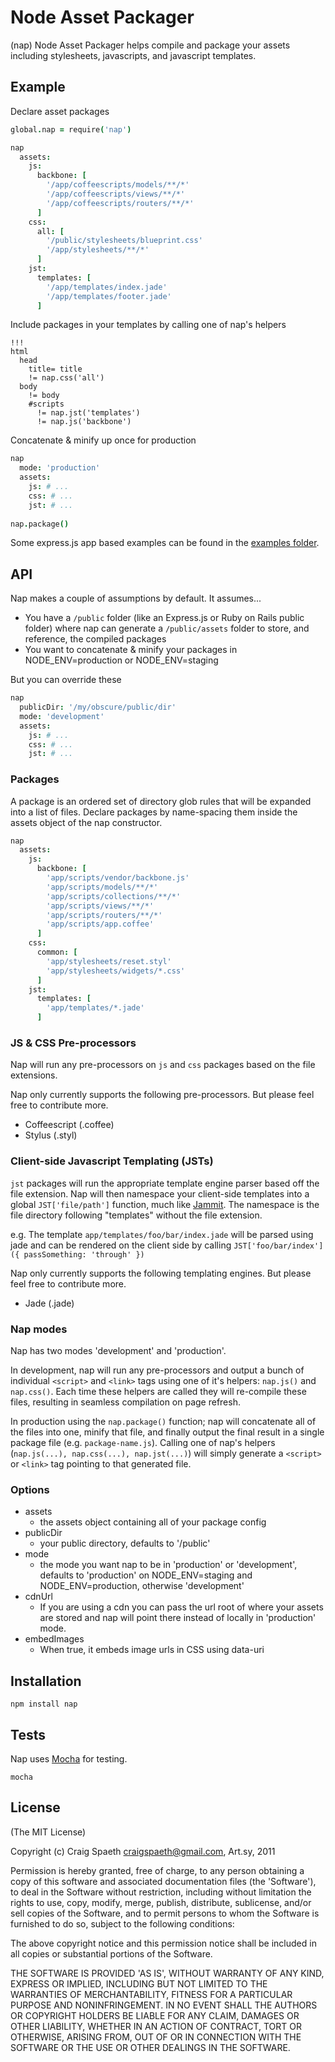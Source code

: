 # Node Asset Packager

(nap) Node Asset Packager helps compile and package your assets including stylesheets, javascripts, and javascript templates.

## Example

Declare asset packages

````coffeescript
global.nap = require('nap')

nap
  assets:
    js:
      backbone: [
        '/app/coffeescripts/models/**/*'
        '/app/coffeescripts/views/**/*'
        '/app/coffeescripts/routers/**/*'
      ]
    css:
      all: [
        '/public/stylesheets/blueprint.css'
        '/app/stylesheets/**/*'
      ]
    jst:
      templates: [
        '/app/templates/index.jade'
        '/app/templates/footer.jade'
      ]
````

Include packages in your templates by calling one of nap's helpers

````jade
!!!
html
  head
    title= title
    != nap.css('all')
  body
    != body
    #scripts
      != nap.jst('templates')
      != nap.js('backbone')
````

Concatenate & minify up once for production

````coffeescript
nap
  mode: 'production'
  assets:
    js: # ...
    css: # ...
    jst: # ...
  
nap.package()
````

Some express.js app based examples can be found in the [examples folder](https://github.com/craigspaeth/nap/tree/master/examples).

## API

Nap makes a couple of assumptions by default. It assumes...

* You have a `/public` folder (like an Express.js or Ruby on Rails public folder) where nap can generate a `/public/assets` folder to store, and reference, the compiled packages
* You want to concatenate & minify your packages in NODE_ENV=production or NODE_ENV=staging

But you can override these

````coffeescript
nap
  publicDir: '/my/obscure/public/dir'
  mode: 'development'
  assets:
    js: # ...
    css: # ...
    jst: # ...
````

### Packages

A package is an ordered set of directory glob rules that will be expanded into a list of files. Declare packages by name-spacing them inside the assets object of the nap constructor. 

````coffeescript
nap
  assets:
    js:
      backbone: [
        'app/scripts/vendor/backbone.js'
        'app/scripts/models/**/*'
        'app/scripts/collections/**/*'
        'app/scripts/views/**/*'
        'app/scripts/routers/**/*'
        'app/scripts/app.coffee'
      ]
    css:
      common: [
        'app/stylesheets/reset.styl'
        'app/stylesheets/widgets/*.css'
      ]
    jst:
      templates: [
        'app/templates/*.jade'
      ]
````

### JS & CSS Pre-processors

Nap will run any pre-processors on `js` and `css` packages based on the file extensions.

Nap only currently supports the following pre-processors. But please feel free to contribute more.
  
  * Coffeescript (.coffee)
  * Stylus (.styl)

### Client-side Javascript Templating (JSTs) 

`jst` packages will run the appropriate template engine parser based off the file extension. Nap will then namespace your client-side templates into a global `JST['file/path']` function, much like [Jammit](http://documentcloud.github.com/jammit/#jst). The namespace is the file directory following "templates" without the file extension.

e.g. The template `app/templates/foo/bar/index.jade` will be parsed using jade and can be rendered on the client side by calling `JST['foo/bar/index']({ passSomething: 'through' })`

Nap only currently supports the following templating engines. But please feel free to contribute more.

 * Jade (.jade)

### Nap modes

Nap has two modes 'development' and 'production'.

In development, nap will run any pre-processors and output a bunch of individual `<script>` and `<link>` tags using one of it's helpers: `nap.js()` and `nap.css()`. Each time these helpers are called they will re-compile these files, resulting in seamless compilation on page refresh.
  
In production using the `nap.package()` function; nap will concatenate all of the files into one, minify that file, and finally output the final result in a single package file (e.g. `package-name.js`). Calling one of nap's helpers (`nap.js(...), nap.css(...), nap.jst(...)`) will simply generate a `<script>` or `<link>` tag pointing to that generated file.

### Options

* assets
  * the assets object containing all of your package config
* publicDir
  * your public directory, defaults to '/public'
* mode
  * the mode you want nap to be in 'production' or 'development', defaults to 'production' on NODE_ENV=staging and NODE_ENV=production, otherwise 'development'
* cdnUrl
  * If you are using a cdn you can pass the url root of where your assets are stored and nap will point there instead of locally in 'production' mode.
* embedImages
  * When true, it embeds image urls in CSS using data-uri

## Installation

`npm install nap`

## Tests

Nap uses [Mocha](https://github.com/visionmedia/mocha) for testing.

`mocha`

## License

(The MIT License)

Copyright (c) Craig Spaeth <craigspaeth@gmail.com>, Art.sy, 2011

Permission is hereby granted, free of charge, to any person obtaining a copy of this software and associated documentation files (the 'Software'), to deal in the Software without restriction, including without limitation the rights to use, copy, modify, merge, publish, distribute, sublicense, and/or sell copies of the Software, and to permit persons to whom the Software is furnished to do so, subject to the following conditions:

The above copyright notice and this permission notice shall be included in all copies or substantial portions of the Software.

THE SOFTWARE IS PROVIDED 'AS IS', WITHOUT WARRANTY OF ANY KIND, EXPRESS OR IMPLIED, INCLUDING BUT NOT LIMITED TO THE WARRANTIES OF MERCHANTABILITY, FITNESS FOR A PARTICULAR PURPOSE AND NONINFRINGEMENT. IN NO EVENT SHALL THE AUTHORS OR COPYRIGHT HOLDERS BE LIABLE FOR ANY CLAIM, DAMAGES OR OTHER LIABILITY, WHETHER IN AN ACTION OF CONTRACT, TORT OR OTHERWISE, ARISING FROM, OUT OF OR IN CONNECTION WITH THE SOFTWARE OR THE USE OR OTHER DEALINGS IN THE SOFTWARE.
